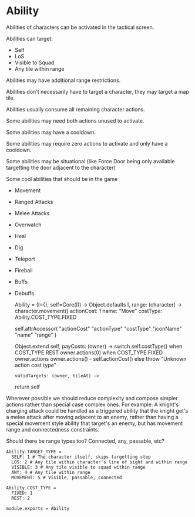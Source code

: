 Ability
=======

Abilities of characters can be activated in the tactical screen.

Abilities can target:

  - Self
  - LoS
  - Visible to Squad
  - Any tile within range

Abilities may have additional range restrictions.

Abilities don't necessarily have to target a character, they may target a map
tile.

Abilities usually consume all remaining character actions.

Some abilities may need both actions unused to activate.

Some abilities may have a cooldown.

Some abilities may require zero actions to activate and only have a cooldown.

Some abilities may be situational (like Force Door being only available targetting the door adjacent to the character)

Some cool abilities that should be in the game

  - Movement
  - Ranged Attacks
  - Melee Attacks
  - Overwatch
  - Heal
  - Dig
  - Teleport
  - Fireball
  - Buffs
  - Debuffs

    Ability = (I={}, self=Core(I)) ->
      Object.defaults I,
        range: (character) ->
          character.movement()
        actionCost: 1
        name: "Move"
        costType: Ability.COST_TYPE.FIXED

      self.attrAccessor(
        "actionCost"
        "actionType"
        "costType"
        "iconName"
        "name"
        "range"
      )

      Object.extend self,
        payCosts: (owner) ->
          switch self.costType()
            when COST_TYPE.REST
              owner.actions(0)
            when COST_TYPE.FIXED
              owner.actions owner.actions() - self.actionCost()
            else
              throw "Unknown action cost type"

        validTargets: (owner, tileAt) ->

          
      return self

Wherever possible we should reduce complexity and compose simpler actions rather
than special case complex ones. For example: A knight's charging attack could
be handled as a triggered ability that the knight get's a melee attack after
moving adjacent to an enemy, rather than having a special movement style ability
that target's an enemy, but has movement range and connectedness constraints.

Should there be range types too? Connected, any, passable, etc?

    Ability.TARGET_TYPE =
      SELF: 1 # The character itself, skips targetting step
      LOS: 2 # Any tile within character's line of sight and within range
      VISIBLE: 3 # Any tile visible to squad within range
      ANY: 4 # Any tile within range
      MOVEMENT: 5 # Visible, passable, connected

    Ability.COST_TYPE =
      FIXED: 1
      REST: 2

    module.exports = Ability
